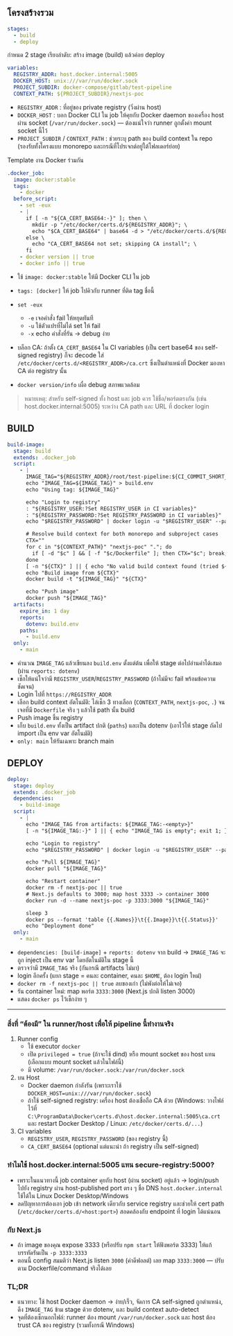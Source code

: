 ## โครงสร้างรวม
```yaml
stages:
  - build
  - deploy
```

กำหนด 2 stage เรียงลำดับ: สร้าง image (build) แล้วค่อย deploy
```yaml
variables:
  REGISTRY_ADDR: host.docker.internal:5005
  DOCKER_HOST: unix:///var/run/docker.sock
  PROJECT_SUBDIR: docker-compose/gitlab/test-pipeline
  CONTEXT_PATH: ${PROJECT_SUBDIR}/nextjs-poc
```

* `REGISTRY_ADDR` : ที่อยู่ของ private registry (วิ่งผ่าน host)
* `DOCKER_HOST` : บอก Docker CLI ใน job ให้คุยกับ Docker daemon ของเครื่อง host ผ่าน socket 
(`/var/run/docker.sock`) — ต้องแน่ใจว่า runner ถูกตั้งค่า mount socket นี้ไว้
* `PROJECT_SUBDIR` / `CONTEXT_PATH` : ช่วยระบุ path ของ build context ใน repo (รองรับทั้งโครงแบบ monorepo และกรณีที่โปรเจกต์อยู่ใต้โฟลเดอร์ย่อย)

Template งาน Docker ร่วมกัน
```yaml
.docker_job:
  image: docker:stable
  tags:
    - docker
  before_script:
    - set -eux
    - |
      if [ -n "${CA_CERT_BASE64:-}" ]; then \
        mkdir -p "/etc/docker/certs.d/${REGISTRY_ADDR}"; \
        echo "$CA_CERT_BASE64" | base64 -d > "/etc/docker/certs.d/${REGISTRY_ADDR}/ca.crt"; \
      else \
        echo "CA_CERT_BASE64 not set; skipping CA install"; \
      fi
    - docker version || true
    - docker info || true
```

* ใช้ `image: docker:stable` ให้มี Docker CLI ใน job
* `tags: [docker]` ให้ job ไปคิวกับ runner ที่ติด tag ชื่อนี้
* `set -eux`
    * `-e` เจอคำสั่ง fail ให้หยุดทันที
    * `-u` ใช้ตัวแปรที่ไม่ได้ set ให้ fail
    * `-x` echo คำสั่งที่รัน → debug ง่าย

* บล็อก CA: ถ้าตั้ง `CA_CERT_BASE64` ใน CI variables (เป็น cert base64 ของ self-signed registry) 
ก็จะ decode ใส่ `/etc/docker/certs.d/<REGISTRY_ADDR>/ca.crt` 
ซึ่งเป็นตำแหน่งที่ Docker มองหา CA ต่อ registry นั้น
* `docker version/info` เผื่อ debug สภาพแวดล้อม

> หมายเหตุ: สำหรับ self-signed ทั้ง host และ job ควร ใช้ชื่อ/พอร์ตตรงกัน 
> (เช่น host.docker.internal:5005) ระหว่าง CA path และ URL ที่ docker login

## BUILD
```yaml
build-image:
  stage: build
  extends: .docker_job
  script:
    - |
      IMAGE_TAG="${REGISTRY_ADDR}/root/test-pipeline:${CI_COMMIT_SHORT_SHA:-dev}"
      echo "IMAGE_TAG=${IMAGE_TAG}" > build.env
      echo "Using tag: ${IMAGE_TAG}"

      echo "Login to registry"
      : "${REGISTRY_USER:?Set REGISTRY_USER in CI variables}"
      : "${REGISTRY_PASSWORD:?Set REGISTRY_PASSWORD in CI variables}"
      echo "$REGISTRY_PASSWORD" | docker login -u "$REGISTRY_USER" --password-stdin "https://${REGISTRY_ADDR}"

      # Resolve build context for both monorepo and subproject cases
      CTX=""
      for c in "${CONTEXT_PATH}" "nextjs-poc" "."; do
        if [ -d "$c" ] && [ -f "$c/Dockerfile" ]; then CTX="$c"; break; fi
      done
      [ -n "${CTX}" ] || { echo "No valid build context found (tried ${CONTEXT_PATH}, nextjs-poc, .)"; ls -la; exit 1; }
      echo "Build image from ${CTX}"
      docker build -t "${IMAGE_TAG}" "${CTX}"

      echo "Push image"
      docker push "${IMAGE_TAG}"
  artifacts:
    expire_in: 1 day
    reports:
      dotenv: build.env
    paths:
      - build.env
  only:
    - main
```

* คำนวณ `IMAGE_TAG` แล้วเขียนลง `build.env` ตั้งแต่ต้น 
เพื่อให้ stage ต่อไปอ่านค่าได้เสมอ (ผ่าน `reports: dotenv`)
* เช็กให้แน่ใจว่ามี `REGISTRY_USER`/`REGISTRY_PASSWORD` (ถ้าไม่มีจะ fail พร้อมข้อความชัดเจน)
* Login ไปที่ `https://REGISTRY_ADDR`
* เลือก build context อัตโนมัติ: ไล่เช็ก 3 ทางเลือก (`CONTEXT_PATH`, `nextjs-poc`, `.`) 
จนเจอที่มี `Dockerfile` จริง ๆ แล้วใช้ path นั้น build
* Push image ขึ้น registry
* เก็บ `build.env` ทั้งเป็น artifact ปกติ (`paths`) และเป็น dotenv 
(เอาไว้ให้ stage ถัดไป import เป็น env var อัตโนมัติ)
* `only: main` ให้รันเฉพาะ branch main

## DEPLOY
```yaml
deploy:
  stage: deploy
  extends: .docker_job
  dependencies:
    - build-image
  script:
    - |
      echo "IMAGE_TAG from artifacts: ${IMAGE_TAG:-<empty>}"
      [ -n "${IMAGE_TAG:-}" ] || { echo "IMAGE_TAG is empty"; exit 1; }

      echo "Login to registry"
      echo "$REGISTRY_PASSWORD" | docker login -u "$REGISTRY_USER" --password-stdin "https://${REGISTRY_ADDR}"

      echo "Pull ${IMAGE_TAG}"
      docker pull "${IMAGE_TAG}"

      echo "Restart container"
      docker rm -f nextjs-poc || true
      # Next.js defaults to 3000; map host 3333 -> container 3000
      docker run -d --name nextjs-poc -p 3333:3000 "${IMAGE_TAG}"

      sleep 3
      docker ps --format 'table {{.Names}}\t{{.Image}}\t{{.Status}}'
      echo "Deployment done"
  only:
    - main
```

* `dependencies: [build-image]` + `reports: dotenv` 
จาก build → `IMAGE_TAG` จะถูก inject เป็น env var โดยอัตโนมัติใน stage นี้
* ตรวจว่ามี `IMAGE_TAG` จริง (กันกรณี artifacts ไม่มา)
* login อีกครั้ง (แยก stage = คนละ container, คนละ `$HOME`, ต้อง login ใหม่)
* `docker rm -f nextjs-poc || true` ลบของเก่า (ไม่พังต่อให้ไม่เจอ)
* รัน container ใหม่: map พอร์ต `3333:3000` (Next.js ปกติ listen 3000)
* แสดง `docker ps` ไว้เช็กง่าย ๆ
---
### สิ่งที่ “ต้องมี” ใน runner/host เพื่อให้ pipeline นี้ทำงานจริง
1. Runner config
    * ใช้ executor `docker`
    * เปิด `privileged = true` (ถ้าจะใช้ dind) หรือ mount socket ของ host แทน 
    (เลือกแบบ mount socket แล้วในไฟล์นี้)
    * มี volume: `/var/run/docker.sock:/var/run/docker.sock`
2. บน Host
    * Docker daemon กำลังรัน (เพราะเราใช้ `DOCKER_HOST=unix:///var/run/docker.sock`)
    * ถ้าใช้ self-signed registry: เครื่อง host ต้องเชื่อถือ CA ด้วย 
    (Windows: วางไฟล์ไว้ที่ `C:\ProgramData\Docker\certs.d\host.docker.internal:5005\ca.crt` 
    และ restart Docker Desktop / Linux: `/etc/docker/certs.d/...`)
3. CI variables
    * `REGISTRY_USER`, `REGISTRY_PASSWORD` (ของ registry นี้)
    * `CA_CERT_BASE64` (optional แต่แนะนำ ถ้า registry เป็น self-signed)

### ทำไมใช้ host.docker.internal:5005 แทน secure-registry:5000?
* เพราะในแนวทางนี้ job container คุยกับ host (ผ่าน socket) อยู่แล้ว → login/push ไปยัง registry ผ่าน host-published port ตรง ๆ ชื่อ DNS `host.docker.internal` ใช้ได้ใน Linux Docker Desktop/Windows
* ลดปัญหาการต้องเอา job เข้า network เดียวกับ service registry และช่วยให้ cert path 
(`/etc/docker/certs.d/<host:port>`) สอดคล้องกับ endpoint ที่ login ได้แน่นอน

### กับ Next.js
* ถ้า image ของคุณ expose 3333 (หรือปรับ `npm start` ให้ฟังพอร์ต 3333) ให้แก้บรรทัดรันเป็น `-p 3333:3333`
* ตอนนี้ config สมมติว่า Next.js listen `3000` (ค่าดีฟอลต์) เลย map `3333:3000` — ปรับตาม Dockerfile/command จริงได้เลย

### TL;DR
* แนวทาง: ใช้ host Docker daemon → ง่าย/เร็ว, จัดการ CA self-signed ถูกตำแหน่ง, ดึง `IMAGE_TAG` ข้าม stage ด้วย dotenv, และ build context auto-detect
* จุดที่ต้องเช็กนอกไฟล์: runner ต้อง mount `/var/run/docker.sock` และ host ต้อง trust CA ของ registry (รวมทั้งกรณี Windows)